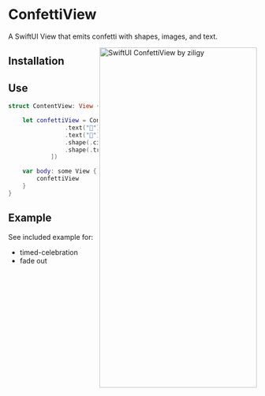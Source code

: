 # ConfettiView

A SwiftUI View that emits confetti with shapes, images, and text.

<img src="https://github.com/ziligy/ConfettiView/blob/master/docs/assets/example.gif" alt="SwiftUI ConfettiView by ziligy" width="319" height="690" align="right">

## Installation


## Use
```swift
struct ContentView: View {

    let confettiView = ConfettiView( confetti: [
                .text("🎉"),
                .text("💪"),
                .shape(.circle),
                .shape(.triangle),
            ])

    var body: some View {
        confettiView
    }
}

```

## Example
See included example for:
 - timed-celebration
 - fade out


